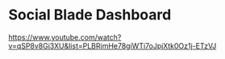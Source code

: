 # Social Blade Dashboard
https://www.youtube.com/watch?v=qSP8v8Gi3XU&list=PLBRjmHe78giWTi7oJpjXtk0Oz1j-ETzVJ